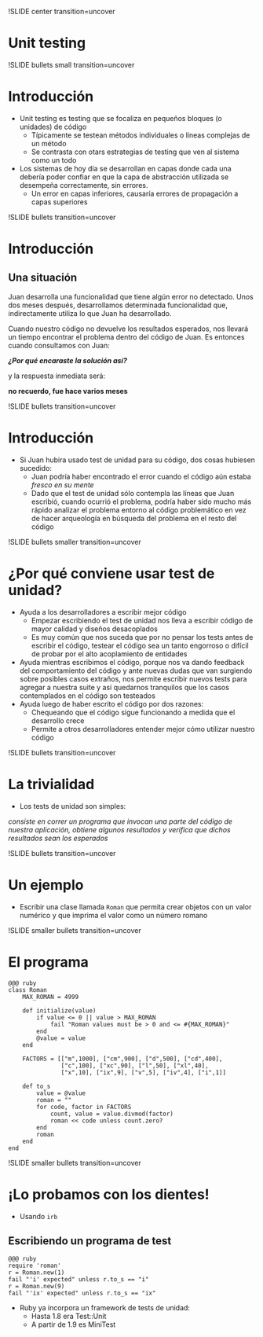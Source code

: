 !SLIDE center transition=uncover
# Unit testing

!SLIDE bullets small transition=uncover
# Introducción
* Unit testing es testing que se focaliza en pequeños bloques (o unidades)
  de código
  * Típicamente se testean métodos individuales o líneas complejas de un método
  * Se contrasta con otars estrategias de testing que ven al sistema como un
    todo
* Los sistemas de hoy día se desarrollan en capas donde cada una debería poder
  confiar en que la capa de abstracción utilizada se desempeña correctamente, sin errores.
  * Un error en capas inferiores, causaría errores de propagación a capas
    superiores

!SLIDE bullets transition=uncover
# Introducción
## Una situación
Juan desarrolla una funcionalidad que tiene algún error no detectado. Unos dos
meses después, desarrollamos determinada funcionalidad que, indirectamente utiliza 
lo que Juan ha desarrollado. 

Cuando nuestro código no devuelve los resultados
esperados, nos llevará un tiempo encontrar el problema dentro del código de 
Juan. Es entonces cuando consultamos con Juan: 

***¿Por qué encaraste la solución así?*** 

y la respuesta inmediata será: 

**no recuerdo, fue hace varios meses**

!SLIDE bullets transition=uncover
# Introducción
* Si Juan hubira usado test de unidad para su código, dos cosas hubiesen sucedido: 
  * Juan podría haber encontrado el error cuando el código aún estaba *fresco en
    su mente*
  * Dado que el test de unidad sólo contempla las líneas que Juan escribió,
    cuando ocurrió el problema, podría haber sido mucho más rápido analizar el
    problema entorno al código problemático en vez de hacer arqueología en búsqueda
    del problema en el resto del código

!SLIDE bullets smaller transition=uncover
# ¿Por qué conviene usar test de unidad?

* Ayuda a los desarrolladores a escribir mejor código
  * Empezar escribiendo el test de unidad nos lleva a escribir código de mayor
  calidad y diseños desacoplados
  * Es muy común que nos suceda que por no pensar los tests antes de escribir el
    código, testear el código sea un tanto engorroso o difícil de probar por el
    alto acoplamiento de entidades
* Ayuda mientras escribimos el código, porque nos va dando feedback del
  comportamiento del código y ante nuevas dudas que van surgiendo sobre posibles
  casos extraños, nos permite escribir nuevos tests para agregar a nuestra suite
  y así quedarnos tranquilos que los casos contemplados en el código son testeados
* Ayuda luego de haber escrito el código por dos razones:
  * Chequeando que el código sigue funcionando a medida que el desarrollo crece
  * Permite a otros desarrolladores entender mejor cómo utilizar nuestro código

!SLIDE bullets transition=uncover
# La trivialidad
* Los tests de unidad son simples: 

*consiste en correr un programa que invocan una parte del código de nuestra 
aplicación, obtiene algunos resultados y verifica que  dichos resultados 
sean los esperados*

!SLIDE bullets transition=uncover
# Un ejemplo

* Escribir una clase llamada `Roman` que permita crear objetos con un valor
numérico y que imprima el valor como un número romano

!SLIDE smaller bullets transition=uncover
# El programa

	@@@ ruby
	class Roman
		MAX_ROMAN = 4999
		
		def initialize(value)
			if value <= 0 || value > MAX_ROMAN
				fail "Roman values must be > 0 and <= #{MAX_ROMAN}"
			end
			@value = value
		end
		
		FACTORS = [["m",1000], ["cm",900], ["d",500], ["cd",400],
		           ["c",100], ["xc",90], ["l",50], ["xl",40],
		           ["x",10], ["ix",9], ["v",5], ["iv",4], ["i",1]]

		def to_s
			value = @value
			roman = ""
			for code, factor in FACTORS
				count, value = value.divmod(factor)
				roman << code unless count.zero?
			end
			roman
		end
	end

!SLIDE smaller bullets transition=uncover
# ¡Lo probamos con los dientes!
* Usando  `irb`

## Escribiendo un programa de test
	@@@ ruby
	require 'roman'
	r = Roman.new(1)
	fail "'i' expected" unless r.to_s == "i"
	r = Roman.new(9)
	fail "'ix' expected" unless r.to_s == "ix"

* Ruby ya incorpora un framework de tests de unidad:
	* Hasta 1.8 era Test::Unit
	* A partir de 1.9 es MiniTest

